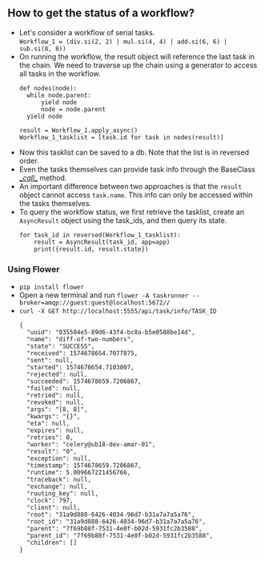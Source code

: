 ## How to get the status of a workflow?

* Let's consider a workflow of serial tasks.  
  `Workflow_1 = (div.si(2, 2) | mul.si(4, 4) | add.si(6, 6) | sub.si(8, 8))`
* On running the workflow, the result object will reference the last task in the chain.
  We need to traverse up the chain using a generator to access all tasks in the
  workflow.
  ```
  def nodes(node):
    while node.parent:
        yield node
        node = node.parent
    yield node

  result = Workflow_1.apply_async()
  Workflow_1_tasklist = [task.id for task in nodes(result)]
  ```
* Now this tasklist can be saved to a db. Note that the list is in reversed order.
* Even the tasks themselves can provide task info through the BaseClass [\__call__][1] method.
* An important difference between two approaches is that the `result` object cannot access `task.name`. 
  This info can only be accessed within the tasks themselves.
* To query the workflow status, we first retrieve the tasklist, create an `AsyncResult` object using the task_ids,
  and then query its state.
  ```
  for task_id in reversed(Workflow_1_tasklist):
      result = AsyncResult(task_id, app=app)
      print({result.id, result.state})
  ```

### Using Flower

* `pip install flower`
* Open a new terminal and run `flower -A taskrunner --broker=amqp://guest:guest@localhost:5672//`
* `curl -X GET http://localhost:5555/api/task/info/TASK_ID`
  ```
  {
    "uuid": "035504e5-89d6-43f4-bc8a-b5e0588be14d",
    "name": "diff-of-two-numbers",
    "state": "SUCCESS",
    "received": 1574678654.7077875,
    "sent": null,
    "started": 1574678654.7103007,
    "rejected": null,
    "succeeded": 1574678659.7206867,
    "failed": null,
    "retried": null,
    "revoked": null,
    "args": "[8, 8]",
    "kwargs": "{}",
    "eta": null,
    "expires": null,
    "retries": 0,
    "worker": "celery@ub18-dev-amar-01",
    "result": "0",
    "exception": null,
    "timestamp": 1574678659.7206867,
    "runtime": 5.009667221456766,
    "traceback": null,
    "exchange": null,
    "routing_key": null,
    "clock": 797,
    "client": null,
    "root": "31a9d888-6426-4034-96d7-b31a7a7a5a76",
    "root_id": "31a9d888-6426-4034-96d7-b31a7a7a5a76",
    "parent": "7f69b88f-7531-4e0f-b02d-5931fc2b3588",
    "parent_id": "7f69b88f-7531-4e0f-b02d-5931fc2b3588",
    "children": []
  }
  ```
 

[1]: day6/taskrunner/tasks/baseTask.py#12


